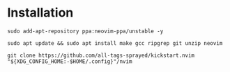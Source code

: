 # Installation

```
sudo add-apt-repository ppa:neovim-ppa/unstable -y
```
```
sudo apt update && sudo apt install make gcc ripgrep git unzip neovim
```
```
git clone https://github.com/all-tags-sprayed/kickstart.nvim "${XDG_CONFIG_HOME:-$HOME/.config}"/nvim
```
